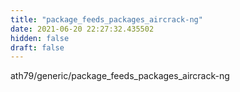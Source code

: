 ```yaml
---
title: "package_feeds_packages_aircrack-ng"
date: 2021-06-20 22:27:32.435502
hidden: false
draft: false
---
```


ath79/generic/package_feeds_packages_aircrack-ng

